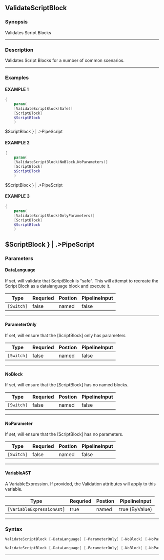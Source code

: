 
ValidateScriptBlock
-------------------
### Synopsis
Validates Script Blocks

---
### Description

Validates Script Blocks for a number of common scenarios.

---
### Examples
#### EXAMPLE 1
```PowerShell
{
    param(
    [ValidateScriptBlock(Safe)]
    [ScriptBlock]
    $ScriptBlock
    )
```
$ScriptBlock
} | .>PipeScript
#### EXAMPLE 2
```PowerShell
{
    param(
    [ValidateScriptBlock(NoBlock,NoParameters)]
    [ScriptBlock]
    $ScriptBlock
    )
```
$ScriptBlock
} | .>PipeScript
#### EXAMPLE 3
```PowerShell
{
    param(
    [ValidateScriptBlock(OnlyParameters)]
    [ScriptBlock]
    $ScriptBlock
    )
```
$ScriptBlock
} | .>PipeScript
---
### Parameters
#### **DataLanguage**

If set, will validate that ScriptBlock is "safe".
This will attempt to recreate the Script Block as a datalanguage block and execute it.



|Type          |Requried|Postion|PipelineInput|
|--------------|--------|-------|-------------|
|```[Switch]```|false   |named  |false        |
---
#### **ParameterOnly**

If set, will ensure that the [ScriptBlock] only has parameters



|Type          |Requried|Postion|PipelineInput|
|--------------|--------|-------|-------------|
|```[Switch]```|false   |named  |false        |
---
#### **NoBlock**

If set, will ensure that the [ScriptBlock] has no named blocks.



|Type          |Requried|Postion|PipelineInput|
|--------------|--------|-------|-------------|
|```[Switch]```|false   |named  |false        |
---
#### **NoParameter**

If set, will ensure that the [ScriptBlock] has no parameters.



|Type          |Requried|Postion|PipelineInput|
|--------------|--------|-------|-------------|
|```[Switch]```|false   |named  |false        |
---
#### **VariableAST**

A VariableExpression.  If provided, the Validation attributes will apply to this variable.



|Type                         |Requried|Postion|PipelineInput |
|-----------------------------|--------|-------|--------------|
|```[VariableExpressionAst]```|true    |named  |true (ByValue)|
---
### Syntax
```PowerShell
ValidateScriptBlock [-DataLanguage] [-ParameterOnly] [-NoBlock] [-NoParameter] [<CommonParameters>]
```
```PowerShell
ValidateScriptBlock [-DataLanguage] [-ParameterOnly] [-NoBlock] [-NoParameter] -VariableAST <VariableExpressionAst> [<CommonParameters>]
```
---


